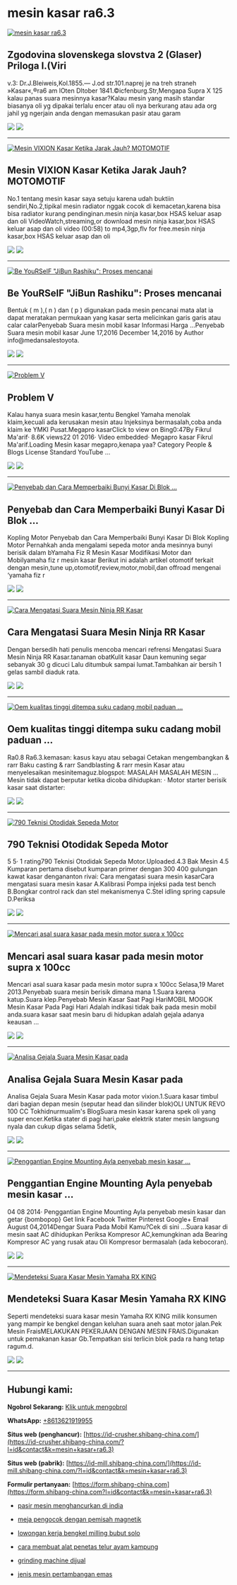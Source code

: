 # mesin kasar ra6.3

<a href="https://swt.shibang-china.com/?l=id&img&k=mesin+kasar+ra6.3" target="_blank">![mesin kasar ra6.3](http://static.shibang-china.com/all-800x300/928.jpg)</a>

## Zgodovina slovenskega slovstva 2 (Glaser) Priloga I.(Viri
v.3: Dr.J.Bleiweis,Kol.1855.— J.od str.101.naprej je na treh straneh »Kasar«,®ra6 am lOten Dltober 1841.©icfenburg.Str,Mengapa Supra X 125 kalau panas suara mesinnya kasar?Kalau mesin yang masih standar biasanya oli yg dipakai terlalu encer atau oli nya berkurang atau ada org jahil yg ngerjain anda dengan memasukan pasir atau garam


<a href="https://whatsapp.shibangsoft.com/WhatsApp.php" target="_blank" title="WhatsApp">![](http://static.shibang-china.com/icon/whatsapp.png)</a> <a href="https://swt.shibang-china.com/?l=id&icon&k=mesin+kasar+ra6.3" target="_blank">![](http://static.shibang-china.com/icon/chat-id.png)</a>

---

<a href="https://swt.shibang-china.com/?l=id&img&k=mesin+kasar+ra6.3" target="_blank">![Mesin VIXION Kasar Ketika Jarak Jauh? MOTOMOTIF](http://static.shibang-china.com/all-800x300/427.jpg)</a>

## Mesin VIXION Kasar Ketika Jarak Jauh? MOTOMOTIF
No.1 tentang mesin kasar saya setuju karena udah buktiin sendiri,No.2,tipikal mesin radiator nggak cocok di kemacetan,karena bisa bisa radiator kurang pendinginan.mesin ninja kasar,box HSAS keluar asap dan oli VideoWatch,streaming,or download mesin ninja kasar,box HSAS keluar asap dan oli video (00:58) to mp4,3gp,flv for free.mesin ninja kasar,box HSAS keluar asap dan oli


<a href="https://whatsapp.shibangsoft.com/WhatsApp.php" target="_blank" title="WhatsApp">![](http://static.shibang-china.com/icon/whatsapp.png)</a> <a href="https://swt.shibang-china.com/?l=id&icon&k=mesin+kasar+ra6.3" target="_blank">![](http://static.shibang-china.com/icon/chat-id.png)</a>

---

<a href="https://swt.shibang-china.com/?l=id&img&k=mesin+kasar+ra6.3" target="_blank">![Be YouRSelF "JiBun Rashiku": Proses mencanai](http://static.shibang-china.com/all-800x300/764.jpg)</a>

## Be YouRSelF "JiBun Rashiku": Proses mencanai
Bentuk ( m ),( n ) dan ( p ) digunakan pada mesin pencanai mata alat ia dapat meratakan permukaan yang kasar serta melicinkan garis garis atau calar calarPenyebab Suara mesin mobil kasar Informasi Harga …Penyebab Suara mesin mobil kasar June 17,2016 December 14,2016 by Author info@medansalestoyota.


<a href="https://whatsapp.shibangsoft.com/WhatsApp.php" target="_blank" title="WhatsApp">![](http://static.shibang-china.com/icon/whatsapp.png)</a> <a href="https://swt.shibang-china.com/?l=id&icon&k=mesin+kasar+ra6.3" target="_blank">![](http://static.shibang-china.com/icon/chat-id.png)</a>

---

<a href="https://swt.shibang-china.com/?l=id&img&k=mesin+kasar+ra6.3" target="_blank">![Problem V](http://static.shibang-china.com/all-800x300/427.jpg)</a>

## Problem V
Kalau hanya suara mesin kasar,tentu Bengkel Yamaha menolak klaim,kecuali ada kerusakan mesin atau Injeksinya bermasalah,coba anda klaim ke YMKI Pusat.Megapro kasarClick to view on Bing0:47By Fikrul Ma'arif· 8.6K views22 01 2016· Video embedded· Megapro kasar Fikrul Ma'arif.Loading Mesin kasar megapro,kenapa yaa? Category People & Blogs License Standard YouTube …


<a href="https://whatsapp.shibangsoft.com/WhatsApp.php" target="_blank" title="WhatsApp">![](http://static.shibang-china.com/icon/whatsapp.png)</a> <a href="https://swt.shibang-china.com/?l=id&icon&k=mesin+kasar+ra6.3" target="_blank">![](http://static.shibang-china.com/icon/chat-id.png)</a>

---

<a href="https://swt.shibang-china.com/?l=id&img&k=mesin+kasar+ra6.3" target="_blank">![Penyebab dan Cara Memperbaiki Bunyi Kasar Di Blok …](http://static.shibang-china.com/all-800x300/673.jpg)</a>

## Penyebab dan Cara Memperbaiki Bunyi Kasar Di Blok …
Kopling Motor Penyebab dan Cara Memperbaiki Bunyi Kasar Di Blok Kopling Motor Pernahkah anda mengalami sepeda motor anda mesinnya bunyi berisik dalam bYamaha Fiz R Mesin Kasar Modifikasi Motor dan Mobilyamaha fiz r mesin kasar Berikut ini adalah artikel otomotif terkait dengan mesin,tune up,otomotif,review,motor,mobil,dan offroad mengenai ‘yamaha fiz r


<a href="https://whatsapp.shibangsoft.com/WhatsApp.php" target="_blank" title="WhatsApp">![](http://static.shibang-china.com/icon/whatsapp.png)</a> <a href="https://swt.shibang-china.com/?l=id&icon&k=mesin+kasar+ra6.3" target="_blank">![](http://static.shibang-china.com/icon/chat-id.png)</a>

---

<a href="https://swt.shibang-china.com/?l=id&img&k=mesin+kasar+ra6.3" target="_blank">![Cara Mengatasi Suara Mesin Ninja RR Kasar](http://static.shibang-china.com/all-800x300/26.jpg)</a>

## Cara Mengatasi Suara Mesin Ninja RR Kasar
Dengan bersedih hati penulis mencoba mencari refrensi Mengatasi Suara Mesin Ninja RR Kasar.tanaman obatKulit kasar Daun kemuning segar sebanyak 30 g dicuci Lalu ditumbuk sampai lumat.Tambahkan air bersih 1 gelas sambil diaduk rata.


<a href="https://whatsapp.shibangsoft.com/WhatsApp.php" target="_blank" title="WhatsApp">![](http://static.shibang-china.com/icon/whatsapp.png)</a> <a href="https://swt.shibang-china.com/?l=id&icon&k=mesin+kasar+ra6.3" target="_blank">![](http://static.shibang-china.com/icon/chat-id.png)</a>

---

<a href="https://swt.shibang-china.com/?l=id&img&k=mesin+kasar+ra6.3" target="_blank">![Oem kualitas tinggi ditempa suku cadang mobil paduan …](http://static.shibang-china.com/all-800x300/1161.jpg)</a>

## Oem kualitas tinggi ditempa suku cadang mobil paduan …
Ra0.8 Ra6.3.kemasan: kasus kayu atau sebagai Cetakan mengembangkan & rarr Baku casting & rarr Sandblasting & rarr mesin Kasar atau menyelesaikan mesinitemaguz.blogspot: MASALAH MASALAH MESIN …Mesin tidak dapat berputar ketika dicoba dihidupkan: · Motor starter berisik kasar saat distarter:


<a href="https://whatsapp.shibangsoft.com/WhatsApp.php" target="_blank" title="WhatsApp">![](http://static.shibang-china.com/icon/whatsapp.png)</a> <a href="https://swt.shibang-china.com/?l=id&icon&k=mesin+kasar+ra6.3" target="_blank">![](http://static.shibang-china.com/icon/chat-id.png)</a>

---

<a href="https://swt.shibang-china.com/?l=id&img&k=mesin+kasar+ra6.3" target="_blank">![790 Teknisi Otodidak Sepeda Motor](http://static.shibang-china.com/all-800x300/654.jpg)</a>

## 790 Teknisi Otodidak Sepeda Motor
5 5· 1 rating790 Teknisi Otodidak Sepeda Motor.Uploaded.4.3 Bak Mesin 4.5 Kumparan pertama disebut kumparan primer dengan 300 400 gulungan kawat kasar dengananton rivai: Cara mengatasi suara mesin kasarCara mengatasi suara mesin kasar A.Kalibrasi Pompa injeksi pada test bench B.Bongkar control rack dan stel mekanismenya C.Stel idling spring capsule D.Periksa


<a href="https://whatsapp.shibangsoft.com/WhatsApp.php" target="_blank" title="WhatsApp">![](http://static.shibang-china.com/icon/whatsapp.png)</a> <a href="https://swt.shibang-china.com/?l=id&icon&k=mesin+kasar+ra6.3" target="_blank">![](http://static.shibang-china.com/icon/chat-id.png)</a>

---

<a href="https://swt.shibang-china.com/?l=id&img&k=mesin+kasar+ra6.3" target="_blank">![Mencari asal suara kasar pada mesin motor supra x 100cc](http://static.shibang-china.com/all-800x300/399.jpg)</a>

## Mencari asal suara kasar pada mesin motor supra x 100cc
Mencari asal suara kasar pada mesin motor supra x 100cc Selasa,19 Maret 2013.Penyebab suara mesin berisik dimana mana 1.Suara karena katup.Suara klep.Penyebab Mesin Kasar Saat Pagi HariMOBIL MOGOK Mesin Kasar Pada Pagi Hari Adalah indikasi tidak baik pada mesin mobil anda.suara kasar saat mesin baru di hidupkan adalah gejala adanya keausan …


<a href="https://whatsapp.shibangsoft.com/WhatsApp.php" target="_blank" title="WhatsApp">![](http://static.shibang-china.com/icon/whatsapp.png)</a> <a href="https://swt.shibang-china.com/?l=id&icon&k=mesin+kasar+ra6.3" target="_blank">![](http://static.shibang-china.com/icon/chat-id.png)</a>

---

<a href="https://swt.shibang-china.com/?l=id&img&k=mesin+kasar+ra6.3" target="_blank">![Analisa Gejala Suara Mesin Kasar pada](http://static.shibang-china.com/all-800x300/87.jpg)</a>

## Analisa Gejala Suara Mesin Kasar pada
Analisa Gejala Suara Mesin Kasar pada motor vixion.1.Suara kasar timbul dari bagian depan mesin (seputar head dan silinder blok)OLI UNTUK REVO 100 CC Tokhidnurmualim's BlogSuara mesin kasar karena spek oli yang super encer.Ketika stater di pagi hari,pake elektrik stater mesin langsung nyala dan cukup digas selama 5detik,


<a href="https://whatsapp.shibangsoft.com/WhatsApp.php" target="_blank" title="WhatsApp">![](http://static.shibang-china.com/icon/whatsapp.png)</a> <a href="https://swt.shibang-china.com/?l=id&icon&k=mesin+kasar+ra6.3" target="_blank">![](http://static.shibang-china.com/icon/chat-id.png)</a>

---

<a href="https://swt.shibang-china.com/?l=id&img&k=mesin+kasar+ra6.3" target="_blank">![Penggantian Engine Mounting Ayla penyebab mesin kasar …](http://static.shibang-china.com/all-800x300/288.jpg)</a>

## Penggantian Engine Mounting Ayla penyebab mesin kasar …
04 08 2014· Penggantian Engine Mounting Ayla penyebab mesin kasar dan getar {bombopop} Get link Facebook Twitter Pinterest Google+ Email August 04,2014Dengar Suara Pada Mobil Kamu?Cek di sini …Suara kasar di mesin saat AC dihidupkan Periksa Kompresor AC,kemungkinan ada Bearing Kompresor AC yang rusak atau Oli Kompresor bermasalah (ada kebocoran).


<a href="https://whatsapp.shibangsoft.com/WhatsApp.php" target="_blank" title="WhatsApp">![](http://static.shibang-china.com/icon/whatsapp.png)</a> <a href="https://swt.shibang-china.com/?l=id&icon&k=mesin+kasar+ra6.3" target="_blank">![](http://static.shibang-china.com/icon/chat-id.png)</a>

---

<a href="https://swt.shibang-china.com/?l=id&img&k=mesin+kasar+ra6.3" target="_blank">![Mendeteksi Suara Kasar Mesin Yamaha RX KING](http://static.shibang-china.com/all-800x300/1213.jpg)</a>

## Mendeteksi Suara Kasar Mesin Yamaha RX KING
Seperti mendeteksi suara kasar mesin Yamaha RX KING milik konsumen yang mampir ke bengkel dengan keluhan suara aneh saat motor jalan.Pek Mesin FraisMELAKUKAN PEKERJAAN DENGAN MESIN FRAIS.Digunakan untuk pemakanan kasar Gb.Tempatkan sisi terlicin blok pada ra hang tetap ragum.d.


<a href="https://whatsapp.shibangsoft.com/WhatsApp.php" target="_blank" title="WhatsApp">![](http://static.shibang-china.com/icon/whatsapp.png)</a> <a href="https://swt.shibang-china.com/?l=id&icon&k=mesin+kasar+ra6.3" target="_blank">![](http://static.shibang-china.com/icon/chat-id.png)</a>

---
## Hubungi kami:

**Ngobrol Sekarang:** [Klik untuk mengobrol](https://swt.shibang-china.com?l=id&contact&k=mesin+kasar+ra6.3)

**WhatsApp:**  [+8613621919955](https://whatsapp.shibangsoft.com/WhatsApp.php)

**Situs web (penghancur):** [https://id-crusher.shibang-china.com/](https://id-crusher.shibang-china.com/?l=id&contact&k=mesin+kasar+ra6.3)

**Situs web (pabrik):** [https://id-mill.shibang-china.com/](https://id-mill.shibang-china.com/?l=id&contact&k=mesin+kasar+ra6.3)

**Formulir pertanyaan:** [https://form.shibang-china.com](https://form.shibang-china.com?l=id&contact&k=mesin+kasar+ra6.3)

* [pasir mesin menghancurkan di india](../33/pasir%20mesin%20menghancurkan%20di%20india.md)

* [meja pengocok dengan pemisah magnetik](../35/meja%20pengocok%20dengan%20pemisah%20magnetik.md)

* [lowongan kerja bengkel milling bubut solo](../40/lowongan%20kerja%20bengkel%20milling%20bubut%20solo.md)

* [cara membuat alat penetas telur ayam kampung](../36/cara%20membuat%20alat%20penetas%20telur%20ayam%20kampung.md)

* [grinding machine dijual](../39/grinding%20machine%20dijual.md)

* [jenis mesin pertambangan emas](../33/jenis%20mesin%20pertambangan%20emas.md)